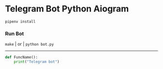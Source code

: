 # Telegram Bot Python Aiogram

```gitbash
pipenv install 
```
### Run Bot
``` make ``` | or | ``` python bot.py ```
***

```python
def FuncName():
    print("Telegram bot")
```

